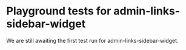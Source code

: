 # Playground tests for admin-links-sidebar-widget
We are still awaiting the first test run for admin-links-sidebar-widget.
